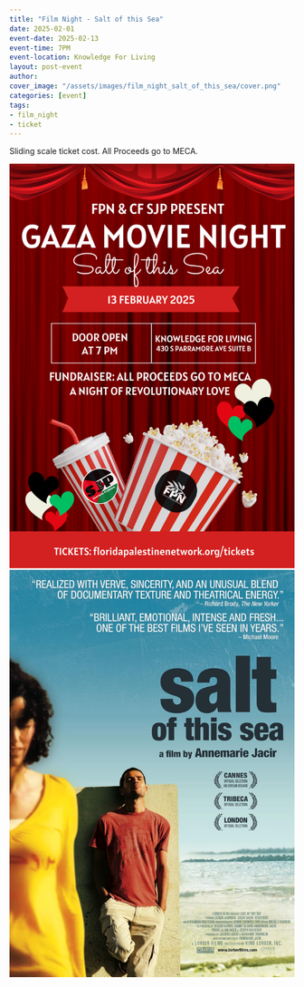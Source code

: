 ```yaml
---
title: "Film Night - Salt of this Sea"
date: 2025-02-01
event-date: 2025-02-13
event-time: 7PM
event-location: Knowledge For Living
layout: post-event
author: 
cover_image: "/assets/images/film_night_salt_of_this_sea/cover.png"
categories: [event]
tags: 
- film_night
- ticket
---
```


<p>Sliding scale ticket cost.
All Proceeds go to MECA.<br>

![1](/assets/images/film_night_salt_of_this_sea/1.png)
![poster](/assets/images/film_night_salt_of_this_sea/poster.jpg)